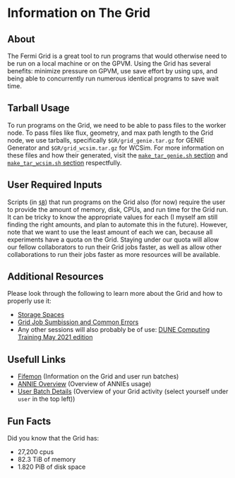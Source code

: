 # Information on The Grid

## About
The Fermi Grid is a great tool to run programs that would otherwise need to be run on a local machine or on the GPVM. 
Using the Grid has several benefits: minimize pressure on GPVM, use save effort by using ups, and being able to concurrently run numerous identical programs to save wait time.

## Tarball Usage
To run programs on the Grid, we need to be able to pass files to the worker node. 
To pass files like flux, geometry, and max path length to the Grid node, we use tarballs, specifically `$GR/grid_genie.tar.gz` for GENIE Generator and `$GR/grid_wcsim.tar.gz` for WCSim.
For more information on these files and how their generated, visit the [`make_tar_genie.sh` section](https://github.com/Noah-Everett/ANNIE_gpvm/tree/main/bin#make_tar_geniesh) and [`make_tar_wcsim.sh` section](https://github.com/Noah-Everett/ANNIE_gpvm/tree/main/bin#make_tar_wcsimsh) respectfully.

## User Required Inputs
Scripts (in [`$B`](https://github.com/Noah-Everett/ANNIE_gpvm/tree/main/bin)) that run programs on the Grid also (for now) require the user to provide the amount of memory, disk, CPUs, and run time for the Grid run. 
It can be tricky to know the appropriate values for each (I myself am still finding the right amounts, and plan to automate this in the future). 
However, note that we want to use the least amount of each we can, because all experiments have a quota on the Grid.
Staying under our quota will allow our fellow collaborators to run their Grid jobs faster, as well as allow other collaborations to run their jobs faster as more resources will be available.

## Additional Resources
Please look through the following to learn more about the Grid and how to properly use it:
- [Storage Spaces](https://dune.github.io/computing-training-202105/02-storage-spaces/index.html)
- [Grid Job Sumbission and Common Errors](https://dune.github.io/computing-training-202105/07-grid-job-submission/index.html)
- Any other sessions will also probably be of use: [DUNE Computing Training May 2021 edition](https://dune.github.io/computing-training-202105/index.html)

## Usefull Links
- [Fifemon](https://fifemon.fnal.gov/monitor/d/000000185/fifemon-home?orgId=1) (Information on the Grid and user run batches)
- [ANNIE Overview](https://fifemon.fnal.gov/monitor/d/000000004/experiment-overview?orgId=1&var-experiment=annie) (Overview of ANNIEs usage)
- [User Batch Details](https://fifemon.fnal.gov/monitor/d/000000116/user-batch-details?orgId=1) (Overview of your Grid activity (select yourself under `user` in the top left))


## Fun Facts
Did you know that the Grid has:
- 27,200 cpus
- 82.3 TiB of memory
- 1.820 PiB of disk space
